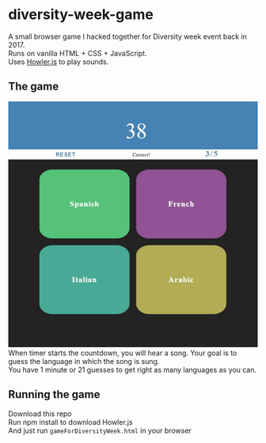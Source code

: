 diversity-week-game
===
A small browser game I hacked together for Diversity week event back in 2017.  
Runs on vanilla HTML + CSS + JavaScript.  
Uses [Howler.js](https://github.com/goldfire/howler.js) to play sounds.  

## The game
![DiversityWeekGame screenshot](https://github.com/vilgovskiy/diversity-week-game/blob/master/screenshot.JPG)  
When timer starts the countdown, you will hear a song. Your goal is to guess the language in which the song is sung.  
You have 1 minute or 21 guesses to get right as many languages as you can.

## Running the game
Download this repo  
Run npm install to download Howler.js  
And just run `gameForDiversityWeek.html` in your browser
